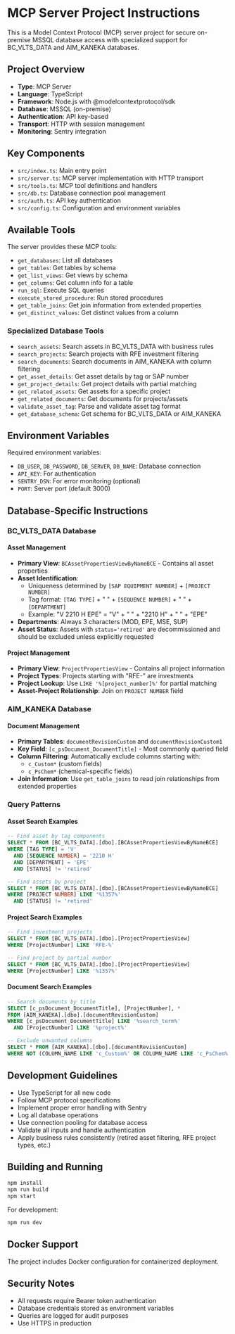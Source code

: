 # MCP Server Project Instructions

This is a Model Context Protocol (MCP) server project for secure on-premise MSSQL database access with specialized support for BC_VLTS_DATA and AIM_KANEKA databases.

## Project Overview

- **Type**: MCP Server
- **Language**: TypeScript
- **Framework**: Node.js with @modelcontextprotocol/sdk
- **Database**: MSSQL (on-premise)
- **Authentication**: API key-based
- **Transport**: HTTP with session management
- **Monitoring**: Sentry integration

## Key Components

- `src/index.ts`: Main entry point
- `src/server.ts`: MCP server implementation with HTTP transport
- `src/tools.ts`: MCP tool definitions and handlers
- `src/db.ts`: Database connection pool management
- `src/auth.ts`: API key authentication
- `src/config.ts`: Configuration and environment variables

## Available Tools

The server provides these MCP tools:
- `get_databases`: List all databases
- `get_tables`: Get tables by schema
- `get_list_views`: Get views by schema
- `get_columns`: Get column info for a table
- `run_sql`: Execute SQL queries
- `execute_stored_procedure`: Run stored procedures
- `get_table_joins`: Get join information from extended properties
- `get_distinct_values`: Get distinct values from a column

### Specialized Database Tools

- `search_assets`: Search assets in BC_VLTS_DATA with business rules
- `search_projects`: Search projects with RFE investment filtering
- `search_documents`: Search documents in AIM_KANEKA with column filtering
- `get_asset_details`: Get asset details by tag or SAP number
- `get_project_details`: Get project details with partial matching
- `get_related_assets`: Get assets for a specific project
- `get_related_documents`: Get documents for projects/assets
- `validate_asset_tag`: Parse and validate asset tag format
- `get_database_schema`: Get schema for BC_VLTS_DATA or AIM_KANEKA

## Environment Variables

Required environment variables:
- `DB_USER`, `DB_PASSWORD`, `DB_SERVER`, `DB_NAME`: Database connection
- `API_KEY`: For authentication
- `SENTRY_DSN`: For error monitoring (optional)
- `PORT`: Server port (default 3000)

## Database-Specific Instructions

### BC_VLTS_DATA Database

#### Asset Management
- **Primary View**: `BCAssetPropertiesViewByNameBCE` - Contains all asset properties
- **Asset Identification**: 
  - Uniqueness determined by `[SAP EQUIPMENT NUMBER]` + `[PROJECT NUMBER]`
  - Tag format: `[TAG TYPE]` + " " + `[SEQUENCE NUMBER]` + " " + `[DEPARTMENT]`
  - Example: "V 2210 H EPE" = "V" + " " + "2210 H" + " " + "EPE"
- **Departments**: Always 3 characters (MOD, EPE, MSE, SUP)
- **Asset Status**: Assets with `status='retired'` are decommissioned and should be excluded unless explicitly requested

#### Project Management
- **Primary View**: `ProjectPropertiesView` - Contains all project information
- **Project Types**: Projects starting with "RFE-" are investments
- **Project Lookup**: Use `LIKE '%[project_number]%'` for partial matching
- **Asset-Project Relationship**: Join on `PROJECT NUMBER` field

### AIM_KANEKA Database

#### Document Management
- **Primary Tables**: `documentRevisionCustom` and `documentRevisionCustom1`
- **Key Field**: `[c_psDocument_DocumentTitle]` - Most commonly queried field
- **Column Filtering**: Automatically exclude columns starting with:
  - `c_Custom*` (custom fields)
  - `c_PsChem*` (chemical-specific fields)
- **Join Information**: Use `get_table_joins` to read join relationships from extended properties

### Query Patterns

#### Asset Search Examples
```sql
-- Find asset by tag components
SELECT * FROM [BC_VLTS_DATA].[dbo].[BCAssetPropertiesViewByNameBCE]
WHERE [TAG TYPE] = 'V'
  AND [SEQUENCE NUMBER] = '2210 H'
  AND [DEPARTMENT] = 'EPE'
  AND [STATUS] != 'retired'

-- Find assets by project
SELECT * FROM [BC_VLTS_DATA].[dbo].[BCAssetPropertiesViewByNameBCE]
WHERE [PROJECT NUMBER] LIKE '%1357%'
  AND [STATUS] != 'retired'
```

#### Project Search Examples
```sql
-- Find investment projects
SELECT * FROM [BC_VLTS_DATA].[dbo].[ProjectPropertiesView]
WHERE [ProjectNumber] LIKE 'RFE-%'

-- Find project by partial number
SELECT * FROM [BC_VLTS_DATA].[dbo].[ProjectPropertiesView]
WHERE [ProjectNumber] LIKE '%1357%'
```

#### Document Search Examples
```sql
-- Search documents by title
SELECT [c_psDocument_DocumentTitle], [ProjectNumber], *
FROM [AIM_KANEKA].[dbo].[documentRevisionCustom]
WHERE [c_psDocument_DocumentTitle] LIKE '%search_term%'
  AND [ProjectNumber] LIKE '%project%'

-- Exclude unwanted columns
SELECT * FROM [AIM_KANEKA].[dbo].[documentRevisionCustom]
WHERE NOT (COLUMN_NAME LIKE 'c_Custom%' OR COLUMN_NAME LIKE 'c_PsChem%')
```

## Development Guidelines

- Use TypeScript for all new code
- Follow MCP protocol specifications
- Implement proper error handling with Sentry
- Log all database operations
- Use connection pooling for database access
- Validate all inputs and handle authentication
- Apply business rules consistently (retired asset filtering, RFE project types, etc.)

## Building and Running

```bash
npm install
npm run build
npm start
```

For development:
```bash
npm run dev
```

## Docker Support

The project includes Docker configuration for containerized deployment.

## Security Notes

- All requests require Bearer token authentication
- Database credentials stored as environment variables
- Queries are logged for audit purposes
- Use HTTPS in production
